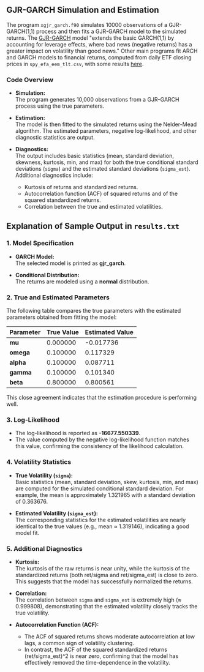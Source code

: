 ## GJR-GARCH Simulation and Estimation

The program `xgjr_garch.f90` simulates 10000 observations of a GJR-GARCH(1,1) process and then fits a GJR-GARCH model to the simulated returns. The [GJR-GARCH](https://frds.io/algorithms/gjr-garch/) model "extends the basic GARCH(1,1) by accounting for leverage effects, where bad news (negative returns) has a greater impact on volatility than good news." Other main programs fit ARCH and GARCH models to financial returns, computed from daily ETF closing prices in `spy_efa_eem_tlt.csv`, with some results [here](https://github.com/Beliavsky/GARCH/blob/main/etf_garch_results.md).

### Code Overview

- **Simulation:**  
  The program generates 10,000 observations from a GJR-GARCH process using the true parameters.

- **Estimation:**  
  The model is then fitted to the simulated returns using the Nelder-Mead algorithm. The estimated parameters, negative log-likelihood, and other diagnostic statistics are output.

- **Diagnostics:**  
  The output includes basic statistics (mean, standard deviation, skewness, kurtosis, min, and max) for both the true conditional standard deviations (`sigma`) and the estimated standard deviations (`sigma_est`).  
  Additional diagnostics include:
  - Kurtosis of returns and standardized returns.
  - Autocorrelation function (ACF) of squared returns and of the squared standardized returns.
  - Correlation between the true and estimated volatilities.

## Explanation of Sample Output in `results.txt`

### 1. Model Specification

- **GARCH Model:**  
  The selected model is printed as **gjr_garch**.
  
- **Conditional Distribution:**  
  The returns are modeled using a **normal** distribution.

### 2. True and Estimated Parameters

The following table compares the true parameters with the estimated parameters obtained from fitting the model:

| Parameter | True Value | Estimated Value |
|-----------|------------|-----------------|
| **mu**    | 0.000000   | -0.017736       |
| **omega** | 0.100000   | 0.117329        |
| **alpha** | 0.100000   | 0.087711        |
| **gamma** | 0.100000   | 0.101340        |
| **beta**  | 0.800000   | 0.800561        |

This close agreement indicates that the estimation procedure is performing well.

### 3. Log-Likelihood

- The log-likelihood is reported as **-16677.550339**.  
- The value computed by the negative log-likelihood function matches this value, confirming the consistency of the likelihood calculation.

### 4. Volatility Statistics

- **True Volatility (`sigma`):**  
  Basic statistics (mean, standard deviation, skew, kurtosis, min, and max) are computed for the simulated conditional standard deviation. For example, the mean is approximately 1.321965 with a standard deviation of 0.363676.

- **Estimated Volatility (`sigma_est`):**  
  The corresponding statistics for the estimated volatilities are nearly identical to the true values (e.g., mean ≈ 1.319146), indicating a good model fit.

### 5. Additional Diagnostics

- **Kurtosis:**  
  The kurtosis of the raw returns is near unity, while the kurtosis of the standardized returns (both ret/sigma and ret/sigma_est) is close to zero. This suggests that the model has successfully normalized the returns.

- **Correlation:**  
  The correlation between `sigma` and `sigma_est` is extremely high (≈ 0.999808), demonstrating that the estimated volatility closely tracks the true volatility.

- **Autocorrelation Function (ACF):**  
  - The ACF of squared returns shows moderate autocorrelation at low lags, a common sign of volatility clustering.  
  - In contrast, the ACF of the squared standardized returns (ret/sigma_est)^2 is near zero, confirming that the model has effectively removed the time-dependence in the volatility.
